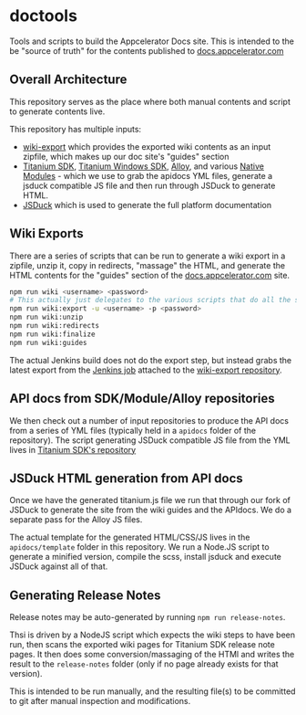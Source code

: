 # doctools

Tools and scripts to build the Appcelerator Docs site. This  is intended to the be "source of truth" for the contents published to [docs.appcelerator.com](https://docs.appcelerator.com)

## Overall Architecture
 This repository serves as the place where both manual contents and script to generate contents live.

 This repository has multiple inputs:
 - [wiki-export](https://github.com/appcelerator/wiki-export) which provides the exported wiki contents as an input zipfile, which makes up our doc site's "guides" section
 - [Titanium SDK](https://github.com/appcelerator/titanium_mobile), [Titanium Windows SDK](https://github.com/appcelerator/titanium_mobile_windows), [Alloy](https://github.com/appcelerator/alloy), and various [Native Modules](https://github.com/appcelerator-modules) - which we use to grab the apidocs YML files, generate a jsduck compatible JS file and then run through JSDuck to generate HTML.
 - [JSDuck](https://github.com/appcelerator/jsduck/tree/sgtcoolguy) which is used to generate the full platform documentation

## Wiki Exports
There are a series of scripts that can be run to generate a wiki export in a zipfile,
unzip it, copy in redirects, "massage" the HTML, and generate the HTML contents for the 
"guides" section of the [docs.appcelerator.com](https://docs.appcelerator.com) site.

```sh
npm run wiki <username> <password>
# This actually just delegates to the various scripts that do all the steps:
npm run wiki:export -u <username> -p <password>
npm run wiki:unzip
npm run wiki:redirects
npm run wiki:finalize
npm run wiki:guides
```

The actual Jenkins build does not do the export step, but instead grabs the latest export from the [Jenkins job](https://jenkins.appcelerator.org/job/docs/job/wiki-export/job/master/) attached to the [wiki-export repository](https://github.com/appcelerator/wiki-export).

## API docs from SDK/Module/Alloy repositories
We then check out a number of input repositories to produce the API docs from a series of YML files (typically held in a `apidocs` folder of the repository). The script generating JSDuck compatible JS file from the YML lives in [Titanium SDK's repository](https://github.com/appcelerator/titanium_mobile/blob/master/apidoc/docgen.js)

## JSDuck HTML generation from API docs
Once we have the generated titanium.js file we run that through our fork of JSDuck to generate the site from the wiki guides and the APIdocs. We do a separate pass for the Alloy JS files.

The actual template for the generated HTML/CSS/JS lives in the `apidocs/template` folder in this repository. We run a Node.JS script to generate a minified version, compile the scss, install jsduck and execute JSDuck against all of that.

## Generating Release Notes

Release notes may be auto-generated by running `npm run release-notes`.

Thsi is driven by a NodeJS script which expects the wiki steps to have been run, then scans the exported wiki pages for Titanium SDK release note pages. It then does some conversion/massaging of the HTMl and writes the result to the `release-notes` folder (only if no page already exists for that version).

This is intended to be run manually, and the resulting file(s) to be committed to git after manual inspection and modifications.
